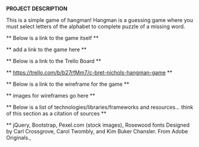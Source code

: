 **PROJECT DESCRIPTION**

This is a simple game of hangman! Hangman is a guessing game where you must select letters of the alphabet to complete puzzle of a missing word. 

** Below is a link to the game itself **

** add a link to the game here **

** Below is a link to the Trello Board **

** https://trello.com/b/b27rfMm7/c-bret-nichols-hangman-game  **

** Below is a link to the wireframe for the game **

** images for wireframes go here **

** Below is a list of technologies/libraries/frameworks and resources... think of this section as a citation of sources **

** jQuery, Bootstrap, Pexel.com (stock images), Rosewood fonts
Designed by Carl Crossgrove, Carol Twombly, and Kim Buker Chansler. From Adobe Originals., 
